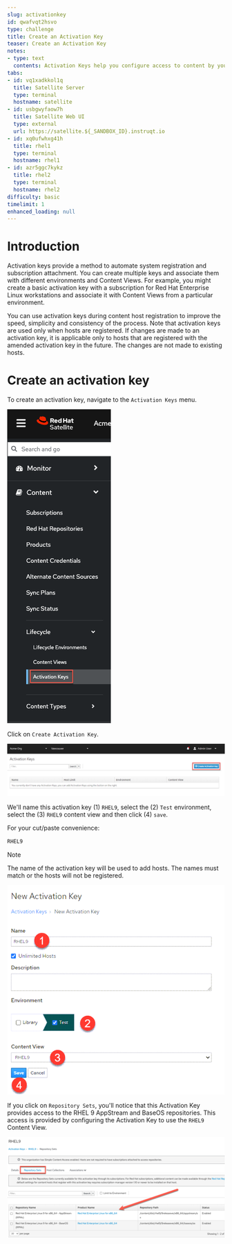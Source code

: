 ```yaml
---
slug: activationkey
id: qwafvqt2hsvo
type: challenge
title: Create an Activation Key
teaser: Create an Activation Key
notes:
- type: text
  contents: Activation Keys help you configure access to content by your hosts.
tabs:
- id: vq1xadkkol1q
  title: Satellite Server
  type: terminal
  hostname: satellite
- id: usbgwyfaow7h
  title: Satellite Web UI
  type: external
  url: https://satellite.${_SANDBOX_ID}.instruqt.io
- id: xq0ufwhxg41h
  title: rhel1
  type: terminal
  hostname: rhel1
- id: azr5ggc7kykz
  title: rhel2
  type: terminal
  hostname: rhel2
difficulty: basic
timelimit: 1
enhanced_loading: null
---
```

Introduction
===
Activation keys provide a method to automate system registration and subscription attachment. You can create multiple keys and associate them with different environments and Content Views. For example, you might create a basic activation key with a subscription for Red Hat Enterprise Linux workstations and associate it with Content Views from a particular environment.

You can use activation keys during content host registration to improve the speed, simplicity and consistency of the process. Note that activation keys are used only when hosts are registered. If changes are made to an activation key, it is applicable only to hosts that are registered with the amended activation key in the future. The changes are not made to existing hosts.

Create an activation key
===
To create an activation key, navigate to the `Activation Keys` menu.

![](../assets/akmenu.png)

Click on `Create Activation Key`.

![](../assets/createak.png)

We'll name this activation key (1) `RHEL9`, select the (2) `Test` environment, select the (3) `RHEL9` content view and then click (4) `save`.

For your cut/paste convenience:

```bash
RHEL9
```
> [!NOTE]
> The name of the activation key will be used to add hosts. The names must match or the hosts will not be registered.

![](../assets/akcreation.png)

If you click on `Repository Sets`, you'll notice that this Activation Key provides access to the RHEL 9 AppStream and BaseOS repositories. This access is provided by configuring the Activation Key to use the `RHEL9` Content View.

![akrepos](../assets/akrepos.png)
